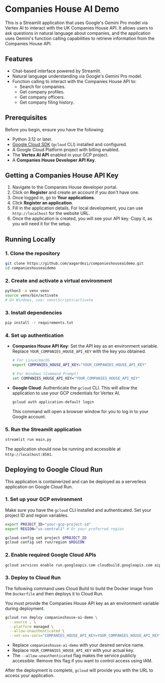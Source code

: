 # Companies House AI Demo

This is a Streamlit application that uses Google's Gemini Pro model via Vertex AI to interact with the UK Companies House API. It allows users to ask questions in natural language about companies, and the application uses Gemini's function calling capabilities to retrieve information from the Companies House API.

## Features

-   Chat-based interface powered by Streamlit.
-   Natural language understanding via Google's Gemini Pro model.
-   Function calling to interact with the Companies House API to:
    -   Search for companies.
    -   Get company profiles.
    -   Get company officers.
    -   Get company filing history.

## Prerequisites

Before you begin, ensure you have the following:

-   Python 3.12 or later.
-   [Google Cloud SDK](https://cloud.google.com/sdk/docs/install) (`gcloud` CLI) installed and configured.
-   A Google Cloud Platform project with billing enabled.
-   The **Vertex AI API** enabled in your GCP project.
-   A **Companies House Developer API Key**.

## Getting a Companies House API Key

1.  Navigate to the Companies House developer portal.
2.  Click on **Register** and create an account if you don't have one.
3.  Once logged in, go to **Your applications**.
4.  Click **Register an application**.
5.  Fill in the application details. For local development, you can use `http://localhost` for the website URL.
6.  Once the application is created, you will see your API key. Copy it, as you will need it for the setup.

## Running Locally

### 1. Clone the repository

```bash
git clone https://github.com/aagardezi/companieshouseaidemo.git
cd companieshouseaidemo
```

### 2. Create and activate a virtual environment

```bash
python3 -m venv venv
source venv/bin/activate
# On Windows, use: venv\Scripts\activate
```

### 3. Install dependencies

```bash
pip install -r requirements.txt
```

### 4. Set up authentication

-   **Companies House API Key**: Set the API key as an environment variable. Replace `YOUR_COMPANIES_HOUSE_API_KEY` with the key you obtained.

    ```bash
    # For Linux/macOS
    export COMPANIES_HOUSE_API_KEY="YOUR_COMPANIES_HOUSE_API_KEY"

    # For Windows (Command Prompt)
    set COMPANIES_HOUSE_API_KEY="YOUR_COMPANIES_HOUSE_API_KEY"
    ```

-   **Google Cloud**: Authenticate the `gcloud` CLI. This will allow the application to use your GCP credentials for Vertex AI.

    ```bash
    gcloud auth application-default login
    ```
    This command will open a browser window for you to log in to your Google account.

### 5. Run the Streamlit application

```bash
streamlit run main.py
```

The application should now be running and accessible at `http://localhost:8501`.

## Deploying to Google Cloud Run

This application is containerized and can be deployed as a serverless application on Google Cloud Run.

### 1. Set up your GCP environment

Make sure you have the `gcloud` CLI installed and authenticated. Set your project ID and region variables.

```bash
export PROJECT_ID="your-gcp-project-id"
export REGION="us-central1" # Or your preferred region

gcloud config set project $PROJECT_ID
gcloud config set run/region $REGION
```

### 2. Enable required Google Cloud APIs

```bash
gcloud services enable run.googleapis.com cloudbuild.googleapis.com aiplatform.googleapis.com
```

### 3. Deploy to Cloud Run

The following command uses Cloud Build to build the Docker image from the `Dockerfile` and then deploys it to Cloud Run.

You must provide the Companies House API key as an environment variable during deployment.

```bash
gcloud run deploy companieshouse-ai-demo \
  --source . \
  --platform managed \
  --allow-unauthenticated \
  --set-env-vars="COMPANIES_HOUSE_API_KEY=YOUR_COMPANIES_HOUSE_API_KEY"
```

-   Replace `companieshouse-ai-demo` with your desired service name.
-   Replace `YOUR_COMPANIES_HOUSE_API_KEY` with your actual key.
-   The `--allow-unauthenticated` flag makes the service publicly accessible. Remove this flag if you want to control access using IAM.

After the deployment is complete, `gcloud` will provide you with the URL to access your application.